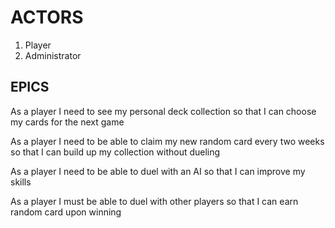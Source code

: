 # ACTORS

1. Player
1. Administrator

## EPICS

As a player
I need to see my personal deck collection
so that I can choose my cards for the next game

As a player
I need to be able to claim my new random card every two weeks
so that I can build up my collection without dueling

As a player
I need to be able to duel with an AI
so that I can improve my skills

As a player I must be able to duel with other players 
so that I can earn random card upon winning

